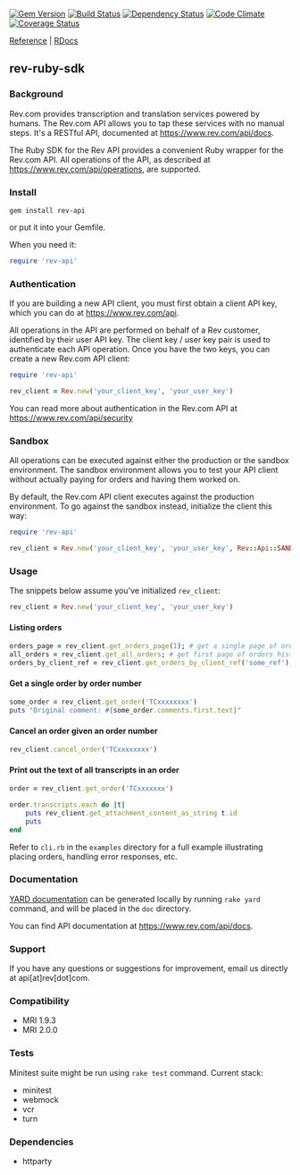 [![Gem Version](https://badge.fury.io/rb/rev-api.png)](http://badge.fury.io/rb/rev-api)
[![Build Status](https://secure.travis-ci.org/revdotcom/rev-ruby-sdk.png?branch=master)](https://secure.travis-ci.org/revdotcom/rev-ruby-sdk)
[![Dependency Status](https://gemnasium.com/revdotcom/rev-ruby-sdk.png?travis)](https://gemnasium.com/revdotcom/rev-ruby-sdk)
[![Code Climate](https://codeclimate.com/github/revdotcom/rev-ruby-sdk.png)](https://codeclimate.com/github/revdotcom/rev-ruby-sdk)
[![Coverage Status](https://coveralls.io/repos/revdotcom/rev-ruby-sdk/badge.png)](https://coveralls.io/r/revdotcom/rev-ruby-sdk)

[Reference](https://www.rev.com/api/docs) | [RDocs](http://rubydoc.info/github/revdotcom/rev-ruby-sdk/master/frames)

rev-ruby-sdk
------------

### Background

Rev.com provides transcription and translation services powered by humans. The Rev.com API allows you to tap these services
with no manual steps. It's a RESTful API, documented at <https://www.rev.com/api/docs>.

The Ruby SDK for the Rev API provides a convenient Ruby wrapper for the Rev.com API. All operations of the API, as described
at <https://www.rev.com/api/operations>, are supported.

### Install

```shell
gem install rev-api
```

or put it into your Gemfile.

When you need it:

```ruby
require 'rev-api'
```

### Authentication

If you are building a new API client, you must first obtain a client API key, which you can do at <https://www.rev.com/api>.

All operations in the API are performed on behalf of a Rev customer, identified by their user API key. The client key / user
key pair is used to authenticate each API operation. Once you have the two keys, you can create a new Rev.com API client:


```ruby
require 'rev-api'

rev_client = Rev.new('your_client_key', 'your_user_key')
```

You can read more about authentication in the Rev.com API at <https://www.rev.com/api/security>

### Sandbox

All operations can be executed against either the production or the sandbox environment. The sandbox environment allows you
to test your API client without actually paying for orders and having them worked on.

By default, the Rev.com API client executes against the production environment. To go against the sandbox instead,
initialize the client this way:

```ruby
require 'rev-api'

rev_client = Rev.new('your_client_key', 'your_user_key', Rev::Api::SANDBOX_HOST)
```

### Usage

The snippets below assume you've initialized `rev_client`:

```ruby
rev_client = Rev.new('your_client_key', 'your_user_key')
```

#### Listing orders

```ruby
orders_page = rev_client.get_orders_page(1); # get a single page of orders
all_orders = rev_client.get_all_orders; # get first page of orders history
orders_by_client_ref = rev_client.get_orders_by_client_ref('some_ref'); # get orders with reference id of 'some_ref'
```

#### Get a single order by order number

```ruby
some_order = rev_client.get_order('TCxxxxxxxx')
puts "Original comment: #{some_order.comments.first.text}"
```

#### Cancel an order given an order number

```ruby
rev_client.cancel_order('TCxxxxxxxx')
```

#### Print out the text of all transcripts in an order

```ruby
order = rev_client.get_order('TCxxxxxxx')

order.transcripts.each do |t|
	puts rev_client.get_attachment_content_as_string t.id
	puts
end
```

Refer to `cli.rb` in the `examples` directory for a full example illustrating placing orders, handling error responses, etc.

### Documentation

[YARD documentation](http://rubydoc.info/github/revdotcom/rev-ruby-sdk/master/frames) can be generated locally by running `rake yard` command, and will be placed in the `doc` directory.

You can find API documentation at <https://www.rev.com/api/docs>.

### Support

If you have any questions or suggestions for improvement, email us directly at api[at]rev[dot]com.

### Compatibility

- MRI 1.9.3
- MRI 2.0.0

### Tests

Minitest suite might be run using `rake test` command.
Current stack:

- minitest
- webmock
- vcr
- turn

### Dependencies

- httparty
